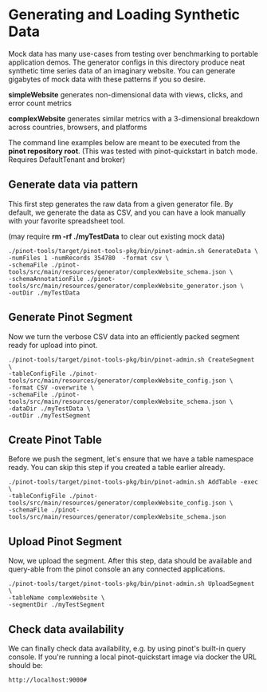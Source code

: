 <!--

    Licensed to the Apache Software Foundation (ASF) under one
    or more contributor license agreements.  See the NOTICE file
    distributed with this work for additional information
    regarding copyright ownership.  The ASF licenses this file
    to you under the Apache License, Version 2.0 (the
    "License"); you may not use this file except in compliance
    with the License.  You may obtain a copy of the License at

      http://www.apache.org/licenses/LICENSE-2.0

    Unless required by applicable law or agreed to in writing,
    software distributed under the License is distributed on an
    "AS IS" BASIS, WITHOUT WARRANTIES OR CONDITIONS OF ANY
    KIND, either express or implied.  See the License for the
    specific language governing permissions and limitations
    under the License.

-->

# Generating and Loading Synthetic Data

Mock data has many use-cases from testing over benchmarking to portable application demos. The generator configs in this
directory produce neat synthetic time series data of an imaginary website. You can generate gigabytes of mock data with
these patterns if you so desire.

**simpleWebsite** generates non-dimensional data with views, clicks, and error count metrics

**complexWebsite** generates similar metrics with a 3-dimensional breakdown across countries, browsers, and platforms

The command line examples below are meant to be executed from the **pinot repository root**.
(This was tested with pinot-quickstart in batch mode. Requires DefaultTenant and broker)

## Generate data via pattern

This first step generates the raw data from a given generator file. By default, we generate the data as CSV, and you can
have a look manually with your favorite spreadsheet tool.

(may require **rm -rf ./myTestData** to clear out existing mock data)

```
./pinot-tools/target/pinot-tools-pkg/bin/pinot-admin.sh GenerateData \
-numFiles 1 -numRecords 354780  -format csv \
-schemaFile ./pinot-tools/src/main/resources/generator/complexWebsite_schema.json \
-schemaAnnotationFile ./pinot-tools/src/main/resources/generator/complexWebsite_generator.json \
-outDir ./myTestData
```

## Generate Pinot Segment

Now we turn the verbose CSV data into an efficiently packed segment ready for upload into pinot.

```
./pinot-tools/target/pinot-tools-pkg/bin/pinot-admin.sh CreateSegment \
-tableConfigFile ./pinot-tools/src/main/resources/generator/complexWebsite_config.json \
-format CSV -overwrite \
-schemaFile ./pinot-tools/src/main/resources/generator/complexWebsite_schema.json \
-dataDir ./myTestData \
-outDir ./myTestSegment 
```

## Create Pinot Table

Before we push the segment, let's ensure that we have a table namespace ready. You can skip this step if you created a
table earlier already.

```
./pinot-tools/target/pinot-tools-pkg/bin/pinot-admin.sh AddTable -exec \
-tableConfigFile ./pinot-tools/src/main/resources/generator/complexWebsite_config.json \
-schemaFile ./pinot-tools/src/main/resources/generator/complexWebsite_schema.json
```

## Upload Pinot Segment

Now, we upload the segment. After this step, data should be available and query-able from the pinot console an any
connected applications.

```
./pinot-tools/target/pinot-tools-pkg/bin/pinot-admin.sh UploadSegment \
-tableName complexWebsite \
-segmentDir ./myTestSegment
```

## Check data availability

We can finally check data availability, e.g. by using pinot's built-in query console. If you're running a local
pinot-quickstart image via docker the URL should be:

```
http://localhost:9000#
```
